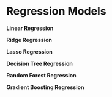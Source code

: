 # Regression Models

**Linear Regression**

**Ridge Regression**

**Lasso Regression**

**Decision Tree Regression**

**Random Forest Regression**

**Gradient Boosting Regression**
